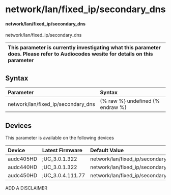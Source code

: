 ﻿---
description: network/lan/fixed_ip/secondary_dns
search: false
---

# network/lan/fixed_ip/secondary_dns

#### network/lan/fixed_ip/secondary_dns

network/lan/fixed_ip/secondary_dns


| This parameter is currently investigating what this parameter does. Please refer to Audiocodes wesite for details on this parameter | 
| :--- |

## Syntax
| Parameter | Syntax |
| :--- | :--- |
|network/lan/fixed_ip/secondary_dns | {% raw %} undefined {% endraw %}|

## Devices
This parameter is available on the following devices

| Device | Latest Firmware | Default Value |
|:---|:---|:---|
| audc405HD | ;UC_3.0.1.322 | network/lan/fixed_ip/secondary_dns=0.0.0.0 
| audc440HD | ;UC_3.0.1.322 | network/lan/fixed_ip/secondary_dns=0.0.0.0 
| audc450HD | ;UC_3.0.4.111.77 | network/lan/fixed_ip/secondary_dns=0.0.0.0 

ADD A DISCLAIMER

